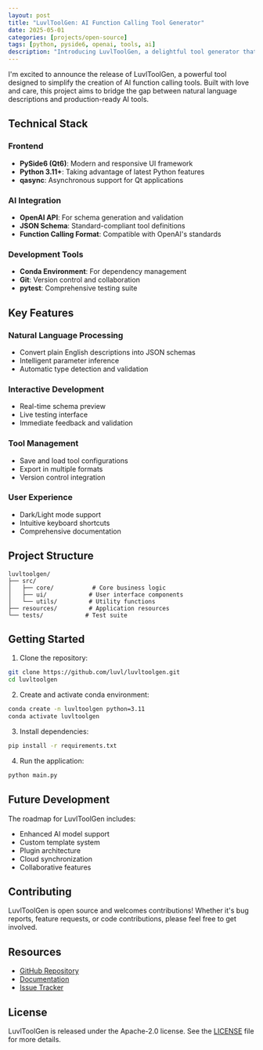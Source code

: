 ```yaml
---
layout: post
title: "LuvlToolGen: AI Function Calling Tool Generator"
date: 2025-05-01
categories: [projects/open-source]
tags: [python, pyside6, openai, tools, ai]
description: "Introducing LuvlToolGen, a delightful tool generator that turns simple schemas into production-ready AI function calling tools"
---
```


I'm excited to announce the release of LuvlToolGen, a powerful tool designed to simplify the creation of AI function calling tools. Built with love and care, this project aims to bridge the gap between natural language descriptions and production-ready AI tools.

## Technical Stack

### Frontend
- **PySide6 (Qt6)**: Modern and responsive UI framework
- **Python 3.11+**: Taking advantage of latest Python features
- **qasync**: Asynchronous support for Qt applications

### AI Integration
- **OpenAI API**: For schema generation and validation
- **JSON Schema**: Standard-compliant tool definitions
- **Function Calling Format**: Compatible with OpenAI's standards

### Development Tools
- **Conda Environment**: For dependency management
- **Git**: Version control and collaboration
- **pytest**: Comprehensive testing suite

## Key Features

### Natural Language Processing
- Convert plain English descriptions into JSON schemas
- Intelligent parameter inference
- Automatic type detection and validation

### Interactive Development
- Real-time schema preview
- Live testing interface
- Immediate feedback and validation

### Tool Management
- Save and load tool configurations
- Export in multiple formats
- Version control integration

### User Experience
- Dark/Light mode support
- Intuitive keyboard shortcuts
- Comprehensive documentation

## Project Structure
```plaintext
luvltoolgen/
├── src/
│   ├── core/           # Core business logic
│   ├── ui/            # User interface components
│   └── utils/         # Utility functions
├── resources/         # Application resources
└── tests/            # Test suite
```

## Getting Started

1. Clone the repository:
```bash
git clone https://github.com/luvl/luvltoolgen.git
cd luvltoolgen
```

2. Create and activate conda environment:
```bash
conda create -n luvltoolgen python=3.11
conda activate luvltoolgen
```

3. Install dependencies:
```bash
pip install -r requirements.txt
```

4. Run the application:
```bash
python main.py
```

## Future Development

The roadmap for LuvlToolGen includes:
- Enhanced AI model support
- Custom template system
- Plugin architecture
- Cloud synchronization
- Collaborative features

## Contributing

LuvlToolGen is open source and welcomes contributions! Whether it's bug reports, feature requests, or code contributions, please feel free to get involved.

## Resources

- [GitHub Repository](https://github.com/luvl/luvltoolgen)
- [Documentation](https://github.com/luvl/luvltoolgen#readme)
- [Issue Tracker](https://github.com/luvl/luvltoolgen/issues)

## License

LuvlToolGen is released under the Apache-2.0 license. See the [LICENSE](https://github.com/luvl/luvltoolgen/blob/main/LICENSE) file for more details.
